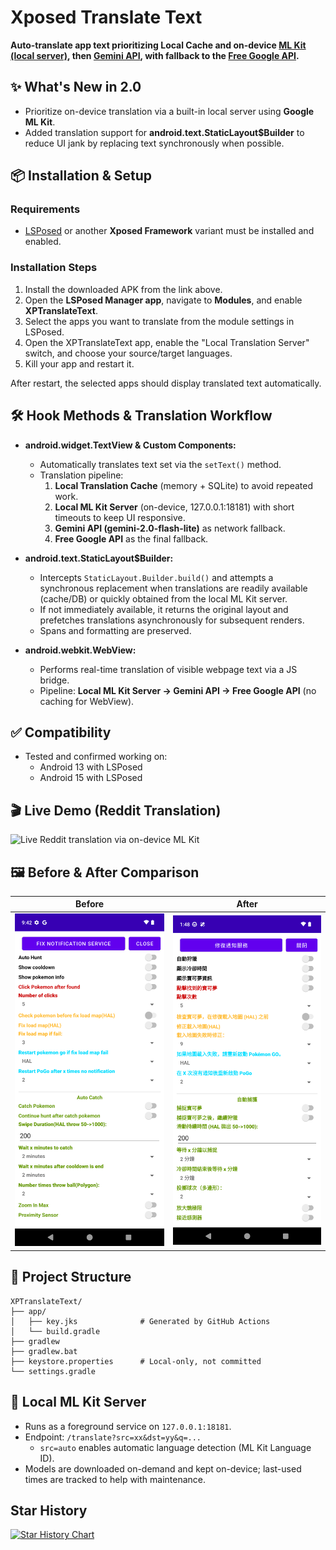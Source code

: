 # Xposed Translate Text

**Auto-translate app text prioritizing Local Cache and on-device [ML Kit (local server)](https://developers.google.com/ml-kit/language/translation), then [Gemini API](https://ai.google.dev/gemini-api/docs/pricing?hl=zh-tw#gemini-2.0-flash-lite), with fallback to the [Free Google API](https://github.com/ssut/py-googletrans/issues/268).**

## ✨ What's New in 2.0

- Prioritize on-device translation via a built-in local server using **Google ML Kit**.
- Added translation support for **android.text.StaticLayout$Builder** to reduce UI jank by replacing text synchronously when possible.

## 📦 **Installation & Setup**

### Requirements
- [LSPosed](https://github.com/LSPosed/LSPosed) or another **Xposed Framework** variant must be installed and enabled.

### Installation Steps

1. Install the downloaded APK from the link above.
2. Open the **LSPosed Manager app**, navigate to **Modules**, and enable **XPTranslateText**.
3. Select the apps you want to translate from the module settings in LSPosed.
4. Open the XPTranslateText app, enable the "Local Translation Server" switch, and choose your source/target languages.
5. Kill your app and restart it.

After restart, the selected apps should display translated text automatically.

## 🛠️ Hook Methods & Translation Workflow
- **android.widget.TextView & Custom Components:**
  - Automatically translates text set via the `setText()` method.
  - Translation pipeline:
    1. **Local Translation Cache** (memory + SQLite) to avoid repeated work.
    2. **Local ML Kit Server** (on-device, 127.0.0.1:18181) with short timeouts to keep UI responsive.
    3. **Gemini API (gemini-2.0-flash-lite)** as network fallback.
    4. **Free Google API** as the final fallback.

- **android.text.StaticLayout$Builder:**
  - Intercepts `StaticLayout.Builder.build()` and attempts a synchronous replacement when translations are readily available (cache/DB) or quickly obtained from the local ML Kit server.
  - If not immediately available, it returns the original layout and prefetches translations asynchronously for subsequent renders.
  - Spans and formatting are preserved.

- **android.webkit.WebView:**
  - Performs real-time translation of visible webpage text via a JS bridge.
  - Pipeline: **Local ML Kit Server → Gemini API → Free Google API** (no caching for WebView).

## ✅ **Compatibility**
- Tested and confirmed working on:
    - Android 13 with LSPosed
    - Android 15 with LSPosed

## 🎬 Live Demo (Reddit Translation)

<img src="images/translate-reddit.gif" width="300" alt="Live Reddit translation via on-device ML Kit" />

## 🖼️ **Before & After Comparison**

| Before                                    | After                                    |
|-------------------------------------------|------------------------------------------|
| <img src="images/before.png" width="300"> | <img src="images/after.png" width="300"> |

## 📁 **Project Structure**

```text
XPTranslateText/
├── app/
│   ├── key.jks              # Generated by GitHub Actions
│   └── build.gradle
├── gradlew
├── gradlew.bat
├── keystore.properties      # Local-only, not committed
└── settings.gradle
```

## 🧩 Local ML Kit Server

- Runs as a foreground service on `127.0.0.1:18181`.
- Endpoint: `/translate?src=xx&dst=yy&q=...`
  - `src=auto` enables automatic language detection (ML Kit Language ID).
- Models are downloaded on-demand and kept on-device; last-used times are tracked to help with maintenance.

## Star History

[![Star History Chart](https://api.star-history.com/svg?repos=tianci-sh/XPTranslateText&type=Date)](https://www.star-history.com/#tianci-sh/XPTranslateText&Date)
